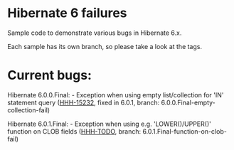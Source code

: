 # Hibernate 6 failures
Sample code to demonstrate various bugs in Hibernate 6.x.

Each sample has its own branch, so please take a look at the tags.

# Current bugs:

Hibernate 6.0.0.Final:
	- Exception when using empty list/collection for 'IN' statement query ([HHH-15232](https://hibernate.atlassian.net/browse/HHH-15232), fixed in 6.0.1, branch: 6.0.0.Final-empty-collection-fail)

Hibernate 6.0.1.Final:
	- Exception when using e.g. 'LOWER()/UPPER()' function on CLOB fields ([HHH-TODO](https://hibernate.atlassian.net/browse/HHH-TODO), branch: 6.0.1.Final-function-on-clob-fail)
